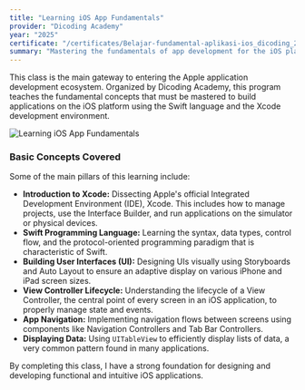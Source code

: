 ```yaml
---
title: "Learning iOS App Fundamentals"
provider: "Dicoding Academy"
year: "2025"
certificate: "/certificates/Belajar-fundamental-aplikasi-ios_dicoding_2025.png"
summary: "Mastering the fundamentals of app development for the iOS platform, from an introduction to Swift to building apps with UI and navigation."
---
```


This class is the main gateway to entering the Apple application development ecosystem. Organized by Dicoding Academy, this program teaches the fundamental concepts that must be mastered to build applications on the iOS platform using the Swift language and the Xcode development environment.

![Learning iOS App Fundamentals](/certificates/Belajar-fundamental-aplikasi-ios_dicoding_2025.png)

### Basic Concepts Covered

Some of the main pillars of this learning include:

- **Introduction to Xcode:** Dissecting Apple's official Integrated Development Environment (IDE), Xcode. This includes how to manage projects, use the Interface Builder, and run applications on the simulator or physical devices.
- **Swift Programming Language:** Learning the syntax, data types, control flow, and the protocol-oriented programming paradigm that is characteristic of Swift.
- **Building User Interfaces (UI):** Designing UIs visually using Storyboards and Auto Layout to ensure an adaptive display on various iPhone and iPad screen sizes.
- **View Controller Lifecycle:** Understanding the lifecycle of a View Controller, the central point of every screen in an iOS application, to properly manage state and events.
- **App Navigation:** Implementing navigation flows between screens using components like Navigation Controllers and Tab Bar Controllers.
- **Displaying Data:** Using `UITableView` to efficiently display lists of data, a very common pattern found in many applications.

By completing this class, I have a strong foundation for designing and developing functional and intuitive iOS applications.

